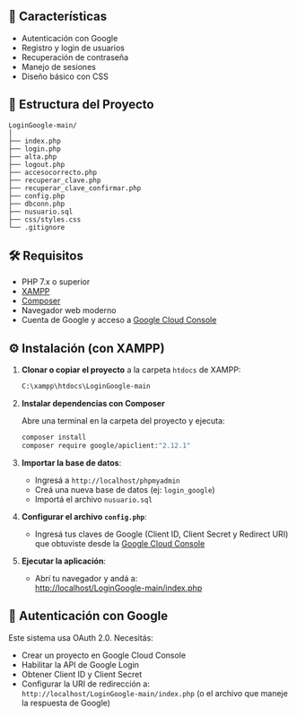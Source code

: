 ## 🚀 Características

- Autenticación con Google
- Registro y login de usuarios
- Recuperación de contraseña
- Manejo de sesiones
- Diseño básico con CSS

## 📁 Estructura del Proyecto

```
LoginGoogle-main/
│
├── index.php
├── login.php
├── alta.php
├── logout.php
├── accesocorrecto.php
├── recuperar_clave.php
├── recuperar_clave_confirmar.php
├── config.php
├── dbconn.php
├── nusuario.sql
├── css/styles.css
└── .gitignore
```

## 🛠️ Requisitos

- PHP 7.x o superior
- [XAMPP](https://www.apachefriends.org/es/index.html)
- [Composer](https://getcomposer.org/)
- Navegador web moderno
- Cuenta de Google y acceso a [Google Cloud Console](https://console.cloud.google.com/)

## ⚙️ Instalación (con XAMPP)

1. **Clonar o copiar el proyecto** a la carpeta `htdocs` de XAMPP:

   ```bash
   C:\xampp\htdocs\LoginGoogle-main
   ```

2. **Instalar dependencias con Composer**

   Abre una terminal en la carpeta del proyecto y ejecuta:

   ```bash
   composer install
   composer require google/apiclient:"2.12.1"
   ```
   


3. **Importar la base de datos**:

   - Ingresá a `http://localhost/phpmyadmin`
   - Creá una nueva base de datos (ej: `login_google`)
   - Importá el archivo `nusuario.sql`

4. **Configurar el archivo `config.php`**:

   - Ingresá tus claves de Google (Client ID, Client Secret y Redirect URI) que obtuviste desde la [Google Cloud Console](https://console.cloud.google.com/apis/credentials)

5. **Ejecutar la aplicación**:

   - Abrí tu navegador y andá a:  
     [http://localhost/LoginGoogle-main/index.php](http://localhost/LoginGoogle-main/index.php)

## 🔐 Autenticación con Google

Este sistema usa OAuth 2.0. Necesitás:

- Crear un proyecto en Google Cloud Console
- Habilitar la API de Google Login
- Obtener Client ID y Client Secret
- Configurar la URI de redirección a:  
  `http://localhost/LoginGoogle-main/index.php` (o el archivo que maneje la respuesta de Google)

